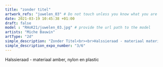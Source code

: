 ```yaml
---
title: "zonder titel"
artwork_refs: "juwelen_03" # Do not touch unless you know what you are doing
date: 2021-03-19 10:45:38 +01:00
draft: false
model : "RHoK21/juwelen_03.jpg" # provide the url path to the model
artists: "Miche Bauwin"
artType: "2d"
simple_description: "Zonder Titel<br><br>Halssieraad - materiaal materiaal amber, nylon en plastic. <br><br>Een werk door Miche Bauwin binnen de afdeling Juweelontwerp/Edelmetaal.<br><br><br><br> Een project gerealiseerd door Dirk Derom in opdracht van het <a href='https://www.sdko.brussels'>SDKO</a> en met steun van de <a href='https://www.vgc.be/wie-zijn-wij/actief-beleid-brussel/onderwijs'>VGC</a>."
simple_description_expo_number: "3/6"
---
```

Halssieraad - materiaal amber, nylon en plastic
